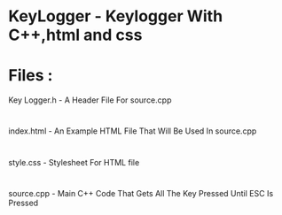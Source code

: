 # KeyLogger - Keylogger With C++,html and css

# Files : 

 Key Logger.h - A Header File For source.cpp
 # 
 index.html - An  Example HTML File That Will Be Used In source.cpp
 # 
 style.css - Stylesheet For HTML file
 # 
 source.cpp - Main C++ Code That Gets All The Key Pressed Until ESC Is Pressed
